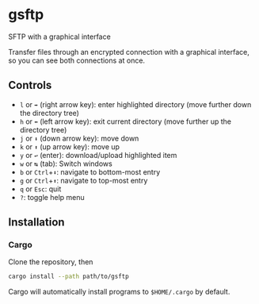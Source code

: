 # gsftp
SFTP with a graphical interface

Transfer files through an encrypted connection with a graphical interface, so you can see both connections at once.

## Controls

- `l` or `➡` (right arrow key): enter highlighted directory (move further down the directory tree)
- `h` or `⬅` (left arrow key): exit current directory (move further up the directory tree)
- `j` or `⬇` (down arrow key): move down
- `k` or `⬆` (up arrow key): move up
- `y` or `↩` (enter): download/upload highlighted item
- `w` or `↹` (tab): Switch windows
- `b` or `Ctrl`+`⬇`: navigate to bottom-most entry
- `g` or `Ctrl`+`⬆`: navigate to top-most entry
- `q` or `Esc`: quit
- `?`: toggle help menu

## Installation

### Cargo

Clone the repository, then
```bash
cargo install --path path/to/gsftp
```
Cargo will automatically install programs to `$HOME/.cargo` by default.
